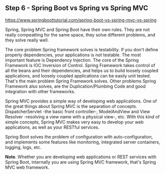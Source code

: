 ## Step 6 - Spring Boot vs Spring vs Spring MVC

https://www.springboottutorial.com/spring-boot-vs-spring-mvc-vs-spring

Spring, Spring MVC and Spring Boot have their own rules. They are not really compeatting for the same space, they solve different problems, and they solve really well.

The core problem Spring framework solves is testability. If you don't define properly dependencies, your applications is not testable. The most important feature is Dependency Injection. The core of the Spring Framework is IOC Inversion of Control. Spring Framework takes control of all the beans and their dependencies, and helps us to build loosely coupled applications, and loosely coupled applications can be easily unit tested. That's the main problem Spring Framework solves. Other problems Spring Framework also solves, are the Duplication/Plumbing Code and good integration with other frameworks.

Spring MVC provides a simple way of developing web applications. One of the great things about Spring MVC is the separation of concepts. DispatcherServlet -the basic front controller-, ModelAndView and View Resolver -resolving a view name with a physical view-, etc. With this kind of simple concepts, Spring MVC makes very easy to develop your web applications, as well as your RESTful services. 

Spring Boot solves the problem of configuration with auto-configuration, and implements some features like monitoring, integrated server containers, logging, logs, etc.

**Note**. Whether you are developing web applications or REST services with Spring Boot, internally you are using Spring MVC framework, that's Spring MVC web framework.